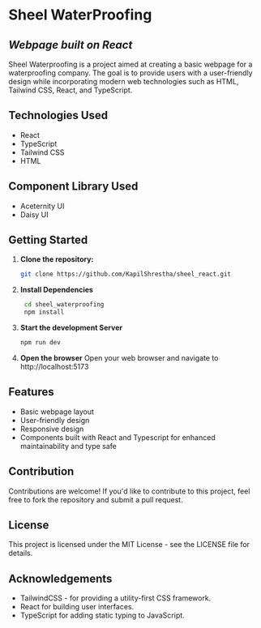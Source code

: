 # Sheel WaterProofing
## _Webpage built on React_


Sheel Waterproofing is a project aimed at creating a basic webpage for a waterproofing company. The goal is to provide users with a user-friendly design while incorporating modern web technologies such as HTML, Tailwind CSS, React, and TypeScript.

## Technologies Used

- React
- TypeScript
- Tailwind CSS
- HTML

## Component Library Used
- Aceternity UI
- Daisy UI

## Getting Started
1. **Clone the repository:**
    ```bash
    git clone https://github.com/KapilShrestha/sheel_react.git
2.  **Install Dependencies**
    ```bash
     cd sheel_waterproofing
     npm install
3. **Start the development Server**
    ```bash
    npm run dev
4. **Open the browser**
   Open your web browser and navigate to http://localhost:5173

## Features

- Basic webpage layout
- User-friendly design
- Responsive design 
- Components built with React and Typescript for enhanced maintainability and type safe
## Contribution
Contributions are welcome! If you'd like to contribute to this project, feel free to fork the repository and submit a pull request.
## License
This project is licensed under the MIT License - see the LICENSE file for details.

## Acknowledgements
- TailwindCSS - for providing a utility-first CSS framework. 
- React for building user interfaces.
- TypeScript for adding static typing to JavaScript.
